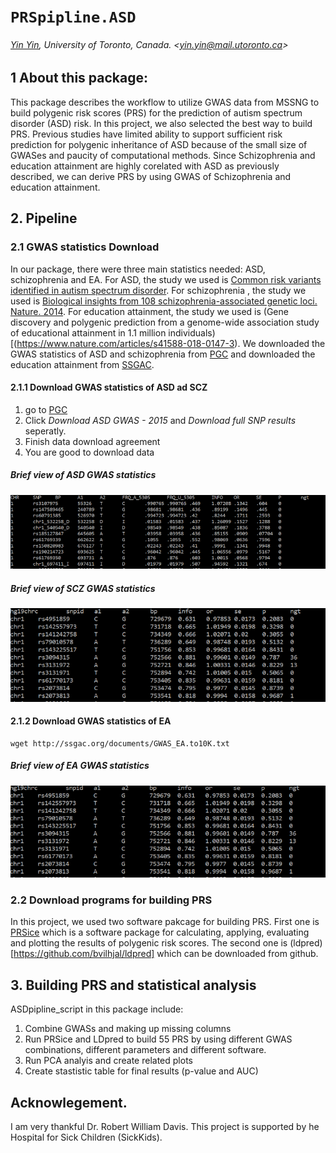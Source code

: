 # `PRSpipline.ASD`



###### [Yin Yin](https://orcid.org/0000-0001-9168-488X), University of Toronto, Canada. &lt;yin.yin@mail.utoronto.ca&gt;
## 1 About this package:
This package describes the workflow to utilize GWAS data from MSSNG to build polygenic risk scores (PRS) for the prediction of autism spectrum disorder (ASD) risk. In this project, we also selected the best way to build PRS. Previous studies have limited ability to support sufficient risk prediction for polygenic inheritance of ASD because of the small size of GWASes and paucity of computational methods. Since Schizophrenia and education attainment are highly corelated with ASD as previously described, we can derive PRS by using GWAS of Schizophrenia and education attainment. 
## 2. Pipeline
### 2.1 GWAS statistics Download
 In our package, there were three main statistics needed: ASD, schizophrenia and EA. For ASD, the study we used is [Common risk variants identified in autism spectrum disorder](http://dx.doi.org/10.1101/224774). For schizophrenia , the study we used is [Biological insights from 108 schizophrenia-associated genetic loci. Nature. 2014](https://www.nature.com/articles/nature13595). For education attainment, the study we used is (Gene discovery and polygenic prediction from a genome-wide association study of educational attainment in 1.1 million individuals)[(https://www.nature.com/articles/s41588-018-0147-3). We downloaded the GWAS statistics of ASD and schizophrenia from [PGC](https://www.med.unc.edu/pgc/results-and-downloads) and downloaded the education attainment from [SSGAC](https://www.thessgac.org/data).
#### 2.1.1 Download GWAS statistics of ASD ad SCZ
1. go to [PGC](https://www.med.unc.edu/pgc/results-and-downloads)
2. Click *Download ASD GWAS - 2015* and *Download full SNP results* seperatly.
3. Finish data download agreement
4. You are good to download data

##### Brief view of ASD GWAS statistics
![alt text](https://github.com/Yin1012/PRSpipeline.ASD/blob/master/asd.PNG)

##### Brief view of SCZ GWAS statistics
![alt text](https://github.com/Yin1012/PRSpipeline.ASD/blob/master/scz.PNG)
#### 2.1.2 Download GWAS statistics of EA
```text
wget http://ssgac.org/documents/GWAS_EA.to10K.txt
```
##### Brief view of EA GWAS statistics
![alt text](https://github.com/Yin1012/PRSpipeline.ASD/blob/master/ea.PNG)
### 2.2 Download programs for building PRS 
In this project, we used two software pakcage for building PRS. First one is [PRSice](http://prsice.info/) which is a software package for calculating, applying, evaluating and plotting the results of polygenic risk scores. The second one is (ldpred)[https://github.com/bvilhjal/ldpred] which can be downloaded from github.
## 3. Building PRS and statistical analysis
ASDpipline_script in this package include:
1. Combine GWASs and making up missing columns
2. Run PRSice and LDpred to build 55 PRS by using different GWAS combinations, different parameters and different software.
3. Run PCA analyis and create related plots
4. Create stastistic table for final results (p-value and AUC)
## Acknowlegement.
I am very thankful Dr. Robert William Davis. This project is supported by he Hospital for Sick Children (SickKids).

